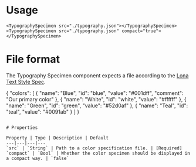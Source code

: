 <!-- # Examples

<TypographySpecimen src="./typography.some"></TypographySpecimen>

## Compact
<TypographySpecimen src="./typography.some" compact="true"></TypographySpecimen>
 -->

# Usage

```
<TypographySpecimen src="./typography.json"></TypographySpecimen>
<TypographySpecimen src="./typography.json" compact="true"></TypographySpecimen>
```

# File format
The Typography Specimen component expects a file according to the [Lona Text Style Spec](https://github.com/airbnb/Lona/blob/master/docs/file-formats/text-styles.md).

<CodeBlock title="typography.json">{
  "colors": [
    {
      "name": "Blue",
      "id": "blue",
      "value": "#001dff",
      "comment": "Our primary color"
    },
    {
      "name": "White",
      "id": "white",
      "value": "#ffffff"
    },
    {
      "name": "Green",
      "id": "green",
      "value": "#52d0af"
    },
    {
      "name": "Teal",
      "id": "teal",
      "value": "#0091ab"
    }
  ]
}</CodeBlock>
```

# Properties

Property | Type | Description | Default
---|---|---|---
`src` | `String` | Path to a color specification file. | [Required]
`compact` | `Bool` | Whether the color specimen should be displayed in a compact way. | `false`